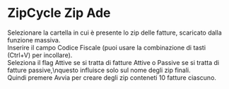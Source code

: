 # ZipCycle Zip Ade
Selezionare la cartella in cui è presente lo zip delle fatture, scaricato dalla funzione massiva.\
Inserire il campo Codice Fiscale (puoi usare la combinazione di tasti (Ctrl+V) per incollare).\
Seleziona il flag Attive se si tratta di fatture Attive o Passive se si tratta di fatture passive,\nquesto influisce solo sul nome degli zip finali.\
Quindi premere Avvia per creare degli zip conteneti 10 fatture ciascuno.